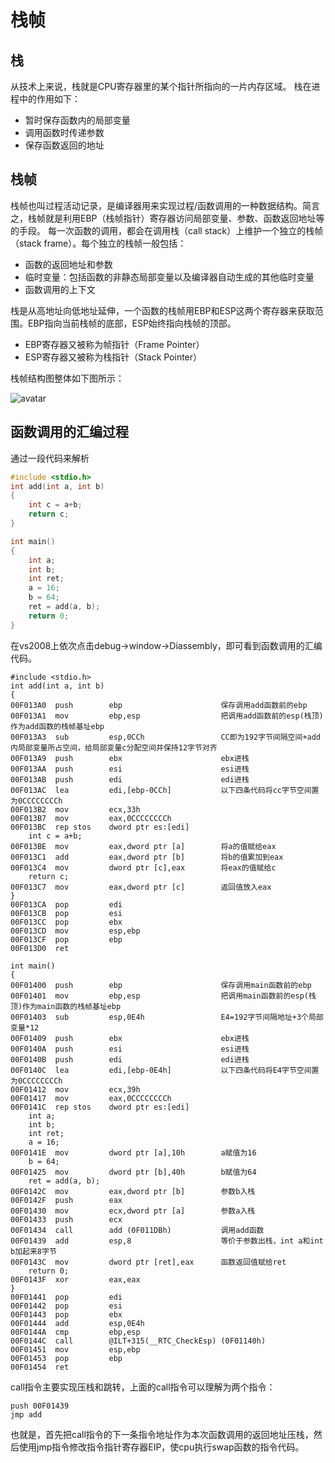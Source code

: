 # 栈帧
## 栈
从技术上来说，栈就是CPU寄存器里的某个指针所指向的一片内存区域。
栈在进程中的作用如下：
- 暂时保存函数内的局部变量
- 调用函数时传递参数
- 保存函数返回的地址

## 栈帧

栈帧也叫过程活动记录，是编译器用来实现过程/函数调用的一种数据结构。简言之，栈帧就是利用EBP（栈帧指针）寄存器访问局部变量、参数、函数返回地址等的手段。
每一次函数的调用，都会在调用栈（call stack）上维护一个独立的栈帧（stack frame）。每个独立的栈帧一般包括：
- 函数的返回地址和参数
- 临时变量：包括函数的非静态局部变量以及编译器自动生成的其他临时变量
- 函数调用的上下文

栈是从高地址向低地址延伸，一个函数的栈帧用EBP和ESP这两个寄存器来获取范围。EBP指向当前栈帧的底部，ESP始终指向栈帧的顶部。
- EBP寄存器又被称为帧指针（Frame Pointer）
- ESP寄存器又被称为栈指针（Stack Pointer）

栈帧结构图整体如下图所示：

![avatar](栈帧结构.png)

## 函数调用的汇编过程
通过一段代码来解析
```c++
#include <stdio.h>
int add(int a, int b)
{
	int c = a+b;
	return c;
}

int main()
{
	int a;
	int b;
	int ret;
	a = 16;
	b = 64;
	ret = add(a, b);
	return 0;
}
```

在vs2008上依次点击debug->window->Diassembly，即可看到函数调用的汇编代码。
```
#include <stdio.h>
int add(int a, int b)
{
00F013A0  push        ebp                      保存调用add函数前的ebp             
00F013A1  mov         ebp,esp                  把调用add函数前的esp(栈顶)作为add函数的栈帧基址ebp
00F013A3  sub         esp,0CCh                 CC即为192字节间隔空间+add内局部变量所占空间，给局部变量c分配空间并保持12字节对齐
00F013A9  push        ebx                      ebx进栈 
00F013AA  push        esi                      esi进栈
00F013AB  push        edi                      edi进栈
00F013AC  lea         edi,[ebp-0CCh]           以下四条代码将cc字节空间置为0CCCCCCCCh
00F013B2  mov         ecx,33h 
00F013B7  mov         eax,0CCCCCCCCh 
00F013BC  rep stos    dword ptr es:[edi] 
	int c = a+b;
00F013BE  mov         eax,dword ptr [a]        将a的值赋给eax
00F013C1  add         eax,dword ptr [b]        将b的值累加到eax
00F013C4  mov         dword ptr [c],eax        将eax的值赋给c
	return c;
00F013C7  mov         eax,dword ptr [c]        返回值放入eax
}
00F013CA  pop         edi  
00F013CB  pop         esi  
00F013CC  pop         ebx  
00F013CD  mov         esp,ebp 
00F013CF  pop         ebp  
00F013D0  ret            
```


```
int main()
{
00F01400  push        ebp                      保存调用main函数前的ebp
00F01401  mov         ebp,esp                  把调用main函数前的esp(栈顶)作为main函数的栈帧基址ebp
00F01403  sub         esp,0E4h                 E4=192字节间隔地址+3个局部变量*12 
00F01409  push        ebx                      ebx进栈
00F0140A  push        esi                      esi进栈
00F0140B  push        edi                      edi进栈
00F0140C  lea         edi,[ebp-0E4h]           以下四条代码将E4字节空间置为0CCCCCCCCh
00F01412  mov         ecx,39h 
00F01417  mov         eax,0CCCCCCCCh 
00F0141C  rep stos    dword ptr es:[edi] 
	int a;
	int b;
	int ret;
	a = 16;
00F0141E  mov         dword ptr [a],10h        a赋值为16
	b = 64;
00F01425  mov         dword ptr [b],40h        b赋值为64
	ret = add(a, b);
00F0142C  mov         eax,dword ptr [b]        参数b入栈
00F0142F  push        eax  
00F01430  mov         ecx,dword ptr [a]        参数a入栈
00F01433  push        ecx  
00F01434  call        add (0F011DBh)           调用add函数
00F01439  add         esp,8                    等价于参数出栈，int a和int b加起来8字节
00F0143C  mov         dword ptr [ret],eax      函数返回值赋给ret
	return 0;
00F0143F  xor         eax,eax 
}
00F01441  pop         edi  
00F01442  pop         esi  
00F01443  pop         ebx  
00F01444  add         esp,0E4h 
00F0144A  cmp         ebp,esp 
00F0144C  call        @ILT+315(__RTC_CheckEsp) (0F01140h) 
00F01451  mov         esp,ebp 
00F01453  pop         ebp  
00F01454  ret              
```

call指令主要实现压栈和跳转，上面的call指令可以理解为两个指令：
```
push 00F01439
jmp add
```
也就是，首先把call指令的下一条指令地址作为本次函数调用的返回地址压栈，然后使用jmp指令修改指令指针寄存器EIP，使cpu执行swap函数的指令代码。